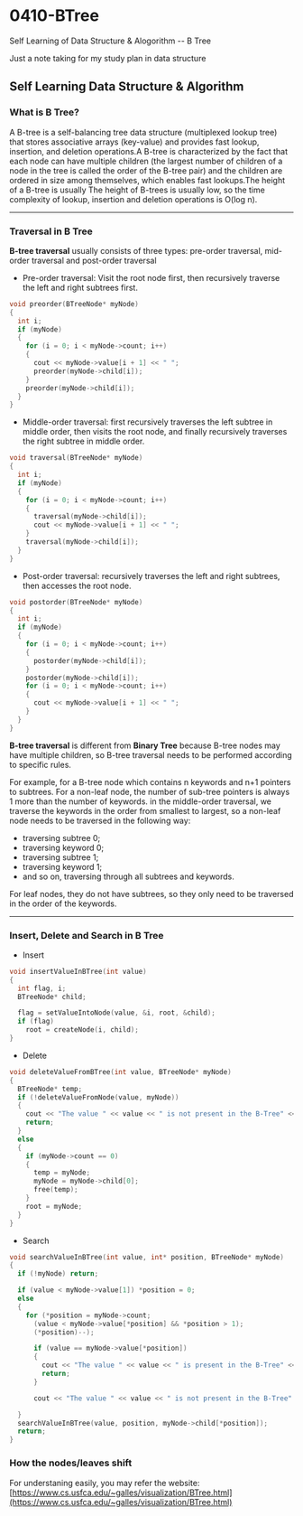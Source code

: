 # 0410-BTree
Self Learning of Data Structure &amp; Alogorithm -- B Tree

Just a note taking for my study plan in data structure

## Self Learning Data Structure & Algorithm

### What is B Tree?
A B-tree is a self-balancing tree data structure (multiplexed lookup tree) that stores associative arrays (key-value) and provides fast lookup, insertion, and deletion operations.A B-tree is characterized by the fact that each node can have multiple children (the largest number of children of a node in the tree is called the order of the B-tree pair) and the children are ordered in size among themselves, which enables fast lookups.The height of a B-tree is usually The height of B-trees is usually low, so the time complexity of lookup, insertion and deletion operations is O(log n).

<hr>

### Traversal in B Tree
<b>B-tree traversal</b> usually consists of three types: pre-order traversal, mid-order traversal and post-order traversal

- Pre-order traversal: Visit the root node first, then recursively traverse the left and right subtrees first.
```c++
void preorder(BTreeNode* myNode)
{
  int i;
  if (myNode)
  {
    for (i = 0; i < myNode->count; i++)
    {
      cout << myNode->value[i + 1] << " ";
      preorder(myNode->child[i]);
    }
    preorder(myNode->child[i]);
  }
}
```

- Middle-order traversal: first recursively traverses the left subtree in middle order, then visits the root node, and finally recursively traverses the right subtree in middle order.
```c++
void traversal(BTreeNode* myNode)
{
  int i;
  if (myNode)
  {
    for (i = 0; i < myNode->count; i++)
    {
      traversal(myNode->child[i]);
      cout << myNode->value[i + 1] << " ";
    }
    traversal(myNode->child[i]);
  }
}
```

- Post-order traversal: recursively traverses the left and right subtrees, then accesses the root node.
```c++
void postorder(BTreeNode* myNode)
{
  int i;
  if (myNode)
  {
    for (i = 0; i < myNode->count; i++)
    {
      postorder(myNode->child[i]);
    }
    postorder(myNode->child[i]);
    for (i = 0; i < myNode->count; i++)
    {
      cout << myNode->value[i + 1] << " ";
    }
  }
}
```
<b>B-tree traversal</b> is different from <b>Binary Tree</b> because B-tree nodes may have multiple children, so B-tree traversal needs to be performed according to specific rules.

For example, for a B-tree node which contains n keywords and n+1 pointers to subtrees. For a non-leaf node, the number of sub-tree pointers is always 1 more than the number of keywords. in the middle-order traversal, we traverse the keywords in the order from smallest to largest, so a non-leaf node needs to be traversed in the following way:
- traversing subtree 0;
- traversing keyword 0;
- traversing subtree 1;
- traversing keyword 1;
- and so on, traversing through all subtrees and keywords.

For leaf nodes, they do not have subtrees, so they only need to be traversed in the order of the keywords.
<hr>

### Insert, Delete and Search in B Tree
- Insert
```c++
void insertValueInBTree(int value)
{
  int flag, i;
  BTreeNode* child;

  flag = setValueIntoNode(value, &i, root, &child);
  if (flag)
    root = createNode(i, child);
}
```

- Delete
```c++
void deleteValueFromBTree(int value, BTreeNode* myNode)
{
  BTreeNode* temp;
  if (!deleteValueFromNode(value, myNode))
  {
    cout << "The value " << value << " is not present in the B-Tree" << endl;
    return;
  }
  else
  {
    if (myNode->count == 0)
    {
      temp = myNode;
      myNode = myNode->child[0];
      free(temp);
    }
    root = myNode;
  }
}
```

- Search
```c++
void searchValueInBTree(int value, int* position, BTreeNode* myNode)
{
  if (!myNode) return;

  if (value < myNode->value[1]) *position = 0;
  else
  {
    for (*position = myNode->count;
      (value < myNode->value[*position] && *position > 1);
      (*position)--);

      if (value == myNode->value[*position])
      {
        cout << "The value " << value << " is present in the B-Tree" << endl << endl;
        return;
      }

      cout << "The value " << value << " is not present in the B-Tree" << endl << endl;

  }
  searchValueInBTree(value, position, myNode->child[*position]);
  return;
}
```

### How the nodes/leaves shift
For understaning easily, you may refer the website: [https://www.cs.usfca.edu/~galles/visualization/BTree.html](https://www.cs.usfca.edu/~galles/visualization/BTree.html)
